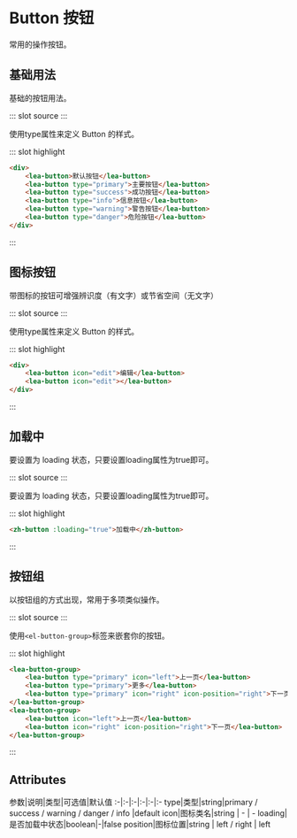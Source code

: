 # Button 按钮
常用的操作按钮。
## 基础用法
基础的按钮用法。

<demo-block>
::: slot source
<button-test1></button-test1>
:::

使用type属性来定义 Button 的样式。

::: slot highlight
```html
<div>
    <lea-button>默认按钮</lea-button>
    <lea-button type="primary">主要按钮</lea-button>
    <lea-button type="success">成功按钮</lea-button>
    <lea-button type="info">信息按钮</lea-button>
    <lea-button type="warning">警告按钮</lea-button>
    <lea-button type="danger">危险按钮</lea-button>
</div>
```
:::
</demo-block>




## 图标按钮
带图标的按钮可增强辨识度（有文字）或节省空间（无文字）

<demo-block>
::: slot source
<button-test2></button-test2>
:::

使用type属性来定义 Button 的样式。

::: slot highlight
```html
<div>
    <lea-button icon="edit">编辑</lea-button>
    <lea-button icon="edit"></lea-button>
</div>
```
:::
</demo-block>



## 加载中

要设置为 loading 状态，只要设置loading属性为true即可。

<demo-block>
::: slot source
<button-test3></button-test3>
:::

要设置为 loading 状态，只要设置loading属性为true即可。

::: slot highlight
```html
<zh-button :loading="true">加载中</zh-button>
```
:::
</demo-block>


## 按钮组
以按钮组的方式出现，常用于多项类似操作。


<demo-block>
::: slot source
<button-test4></button-test4>
:::

使用`<el-button-group>`标签来嵌套你的按钮。

::: slot highlight
```html
<lea-button-group>
    <lea-button type="primary" icon="left">上一页</lea-button>
    <lea-button type="primary">更多</lea-button>
    <lea-button type="primary" icon="right" icon-position="right">下一页</lea-button>
</lea-button-group>
<lea-button-group>
    <lea-button icon="left">上一页</lea-button>
    <lea-button icon="right" icon-position="right">下一页</lea-button>
</lea-button-group>
```
:::
</demo-block>


## Attributes
参数|说明|类型|可选值|默认值
:-|:-|:-|:-|:-|:-
type|类型|string|primary / success / warning / danger / info |default
icon|图标类名|string | - | -
loading|是否加载中状态|boolean|-|false
position|图标位置|string | left / right | left